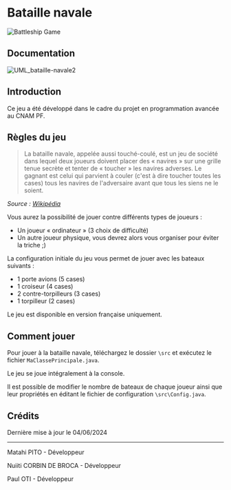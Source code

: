 # Bataille navale

![Battleship Game](https://i.ibb.co/CztjMYd/22-Capture.png "Battleship game")

## Documentation
![UML_bataille-navale2](https://github.com/NuiitiCDB/ProjetCnamBatailleNavale/assets/153875358/897a8eab-cf38-45b8-8ecb-2e91d2c4957f)


## Introduction

Ce jeu a été développé dans le cadre du projet en programmation avancée au CNAM PF.

## Règles du jeu

> La bataille navale, appelée aussi touché-coulé, est un jeu de société dans lequel deux joueurs doivent placer des « navires » sur une grille tenue secrète et tenter de « toucher » les navires adverses. Le gagnant est celui qui parvient à couler (c'est à dire toucher toutes les cases) tous les navires de l'adversaire avant que tous les siens ne le soient.

*Source : [Wikipédia](https://fr.wikipedia.org/wiki/Bataille_navale_(jeu))*

Vous aurez la possibilité de jouer contre différents types de joueurs :
- Un joueur « ordinateur » (3 choix de difficulté)
- Un autre joueur physique, vous devrez alors vous organiser pour éviter la triche ;)

La configuration initiale du jeu vous permet de jouer avec les bateaux suivants :
- 1 porte avions (5 cases)
- 1 croiseur (4 cases)
- 2 contre-torpilleurs (3 cases)
- 1 torpilleur (2 cases)

Le jeu est disponible en version française uniquement.

## Comment jouer

Pour jouer à la bataille navale, téléchargez le dossier `\src` et exécutez le fichier `MaClassePrincipale.java`.

Le jeu se joue intégralement à la console.

Il est possible de modifier le nombre de bateaux de chaque joueur ainsi que leur propriétés en éditant le fichier de configuration `\src\Config.java`.

## Crédits

Dernière mise à jour le 04/06/2024

------------------

Matahi PITO - Développeur

Nuiiti CORBIN DE BROCA - Développeur

Paul OTI - Développeur
